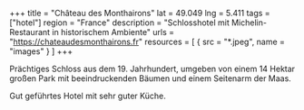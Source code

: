 +++
title = "Château des Monthairons"
lat = 49.049
lng = 5.411
tags = ["hotel"]
region = "France"
description = "Schlosshotel mit Michelin-Restaurant in historischem Ambiente"
urls = "https://chateaudesmonthairons.fr"
resources = [
    { src = "*.jpeg", name = "images" }
]
+++

Prächtiges Schloss aus dem 19. Jahrhundert, umgeben von einem 14 Hektar großen Park mit beeindruckenden Bäumen und einem Seitenarm der Maas. 

Gut geführtes Hotel mit sehr guter Küche.